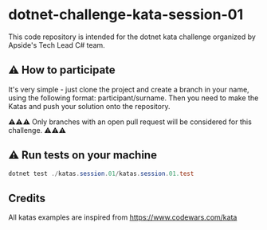 # dotnet-challenge-kata-session-01
This code repository is intended for the dotnet kata challenge organized by Apside's Tech Lead C# team.


## :warning: How to participate

It's very simple - just clone the project and create a branch in your name, using the following format: participant/surname. Then you need to make the Katas and push your solution onto the repository. 

:warning::warning::warning: Only branches with an open pull request will be considered for this challenge. :warning::warning::warning:

## :warning: Run tests on your machine 

```powershell
dotnet test ./katas.session.01/katas.session.01.test
```

## Credits

All katas examples are inspired from https://www.codewars.com/kata